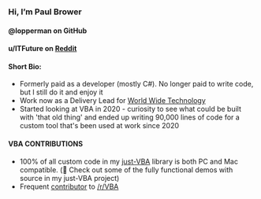 ### Hi, I’m Paul Brower
#### @lopperman on GitHub 
#### u/ITFuture on [Reddit](https://www.reddit.com/user/ITFuture/submitted/)

#### Short Bio:

 - Formerly paid as a developer (mostly C#). No longer paid to write code, but I still do it and enjoy it
 - Work now as a Delivery Lead for [World Wide Technology](https://www.wwt.com/)
 - Started looking at VBA in 2020 - curiosity to see what could be built with 'that old thing' and ended up writing 90,000 lines of code for a custom tool that's been used at work since 2020

#### VBA CONTRIBUTIONS

 - 100% of all custom code in my [just-VBA](https://github.com/lopperman/just-VBA) library is both PC and Mac compatible. (👀 Check out some of the fully functional demos with source in my just-VBA project)
 - Frequent [contributor](https://www.reddit.com/user/ITFuture/submitted/) to [/r/VBA](https://www.reddit.com/r/vba/hot/)  


<!---
lopperman/lopperman is a ✨ special ✨ repository because its `README.md` (this file) appears on your GitHub profile.
You can click the Preview link to take a look at your changes.
--->
